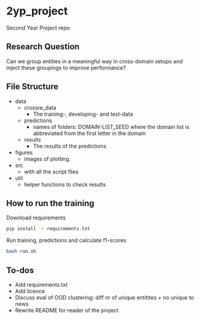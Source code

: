 # 2yp_project
Second Year Project repo

## Research Question 
Can we group entities in a meaningful way in cross-domain setups and inject these groupings to improve performance?

## File Structure
- data
    - crossre_data
        - The training-, developing- and test-data
    - predictions
        - names of folders: DOMAIN-LIST_SEED where the domain list is abbreviated from the first letter in the domain 
    - results 
        - The results of the predictions
- figures
    - images of plotting.
- src
    - with all the script files
- util
    - helper functions to check results


## How to run the training

Download requirements
```bash
pip install -r requirements.txt

```

Run training, predictions and calculate f1-scores
```bash
bash run.sh
```


## To-dos
- Add requirements.txt
- Add licence
- Discuss eval of OOD clustering: diff nr of unique entitites + no unique to news
- Rewrite README for reader of the project